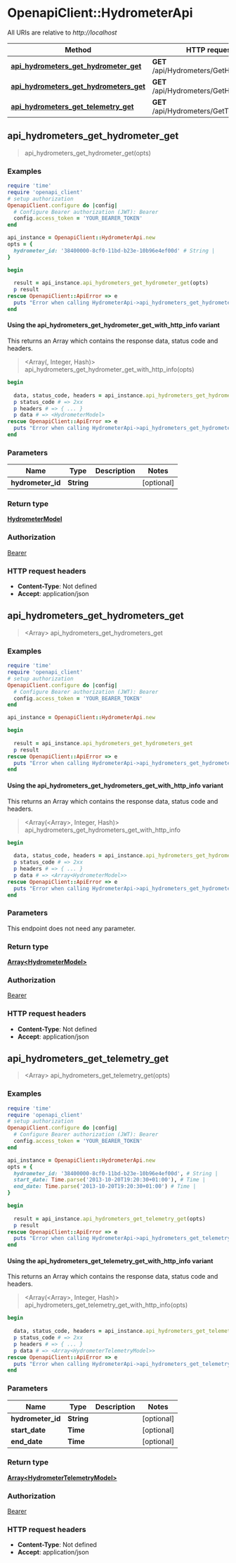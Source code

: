 # OpenapiClient::HydrometerApi

All URIs are relative to *http://localhost*

| Method | HTTP request | Description |
| ------ | ------------ | ----------- |
| [**api_hydrometers_get_hydrometer_get**](HydrometerApi.md#api_hydrometers_get_hydrometer_get) | **GET** /api/Hydrometers/GetHydrometer |  |
| [**api_hydrometers_get_hydrometers_get**](HydrometerApi.md#api_hydrometers_get_hydrometers_get) | **GET** /api/Hydrometers/GetHydrometers |  |
| [**api_hydrometers_get_telemetry_get**](HydrometerApi.md#api_hydrometers_get_telemetry_get) | **GET** /api/Hydrometers/GetTelemetry |  |


## api_hydrometers_get_hydrometer_get

> <HydrometerModel> api_hydrometers_get_hydrometer_get(opts)



### Examples

```ruby
require 'time'
require 'openapi_client'
# setup authorization
OpenapiClient.configure do |config|
  # Configure Bearer authorization (JWT): Bearer
  config.access_token = 'YOUR_BEARER_TOKEN'
end

api_instance = OpenapiClient::HydrometerApi.new
opts = {
  hydrometer_id: '38400000-8cf0-11bd-b23e-10b96e4ef00d' # String | 
}

begin
  
  result = api_instance.api_hydrometers_get_hydrometer_get(opts)
  p result
rescue OpenapiClient::ApiError => e
  puts "Error when calling HydrometerApi->api_hydrometers_get_hydrometer_get: #{e}"
end
```

#### Using the api_hydrometers_get_hydrometer_get_with_http_info variant

This returns an Array which contains the response data, status code and headers.

> <Array(<HydrometerModel>, Integer, Hash)> api_hydrometers_get_hydrometer_get_with_http_info(opts)

```ruby
begin
  
  data, status_code, headers = api_instance.api_hydrometers_get_hydrometer_get_with_http_info(opts)
  p status_code # => 2xx
  p headers # => { ... }
  p data # => <HydrometerModel>
rescue OpenapiClient::ApiError => e
  puts "Error when calling HydrometerApi->api_hydrometers_get_hydrometer_get_with_http_info: #{e}"
end
```

### Parameters

| Name | Type | Description | Notes |
| ---- | ---- | ----------- | ----- |
| **hydrometer_id** | **String** |  | [optional] |

### Return type

[**HydrometerModel**](HydrometerModel.md)

### Authorization

[Bearer](../README.md#Bearer)

### HTTP request headers

- **Content-Type**: Not defined
- **Accept**: application/json


## api_hydrometers_get_hydrometers_get

> <Array<HydrometerModel>> api_hydrometers_get_hydrometers_get



### Examples

```ruby
require 'time'
require 'openapi_client'
# setup authorization
OpenapiClient.configure do |config|
  # Configure Bearer authorization (JWT): Bearer
  config.access_token = 'YOUR_BEARER_TOKEN'
end

api_instance = OpenapiClient::HydrometerApi.new

begin
  
  result = api_instance.api_hydrometers_get_hydrometers_get
  p result
rescue OpenapiClient::ApiError => e
  puts "Error when calling HydrometerApi->api_hydrometers_get_hydrometers_get: #{e}"
end
```

#### Using the api_hydrometers_get_hydrometers_get_with_http_info variant

This returns an Array which contains the response data, status code and headers.

> <Array(<Array<HydrometerModel>>, Integer, Hash)> api_hydrometers_get_hydrometers_get_with_http_info

```ruby
begin
  
  data, status_code, headers = api_instance.api_hydrometers_get_hydrometers_get_with_http_info
  p status_code # => 2xx
  p headers # => { ... }
  p data # => <Array<HydrometerModel>>
rescue OpenapiClient::ApiError => e
  puts "Error when calling HydrometerApi->api_hydrometers_get_hydrometers_get_with_http_info: #{e}"
end
```

### Parameters

This endpoint does not need any parameter.

### Return type

[**Array&lt;HydrometerModel&gt;**](HydrometerModel.md)

### Authorization

[Bearer](../README.md#Bearer)

### HTTP request headers

- **Content-Type**: Not defined
- **Accept**: application/json


## api_hydrometers_get_telemetry_get

> <Array<HydrometerTelemetryModel>> api_hydrometers_get_telemetry_get(opts)



### Examples

```ruby
require 'time'
require 'openapi_client'
# setup authorization
OpenapiClient.configure do |config|
  # Configure Bearer authorization (JWT): Bearer
  config.access_token = 'YOUR_BEARER_TOKEN'
end

api_instance = OpenapiClient::HydrometerApi.new
opts = {
  hydrometer_id: '38400000-8cf0-11bd-b23e-10b96e4ef00d', # String | 
  start_date: Time.parse('2013-10-20T19:20:30+01:00'), # Time | 
  end_date: Time.parse('2013-10-20T19:20:30+01:00') # Time | 
}

begin
  
  result = api_instance.api_hydrometers_get_telemetry_get(opts)
  p result
rescue OpenapiClient::ApiError => e
  puts "Error when calling HydrometerApi->api_hydrometers_get_telemetry_get: #{e}"
end
```

#### Using the api_hydrometers_get_telemetry_get_with_http_info variant

This returns an Array which contains the response data, status code and headers.

> <Array(<Array<HydrometerTelemetryModel>>, Integer, Hash)> api_hydrometers_get_telemetry_get_with_http_info(opts)

```ruby
begin
  
  data, status_code, headers = api_instance.api_hydrometers_get_telemetry_get_with_http_info(opts)
  p status_code # => 2xx
  p headers # => { ... }
  p data # => <Array<HydrometerTelemetryModel>>
rescue OpenapiClient::ApiError => e
  puts "Error when calling HydrometerApi->api_hydrometers_get_telemetry_get_with_http_info: #{e}"
end
```

### Parameters

| Name | Type | Description | Notes |
| ---- | ---- | ----------- | ----- |
| **hydrometer_id** | **String** |  | [optional] |
| **start_date** | **Time** |  | [optional] |
| **end_date** | **Time** |  | [optional] |

### Return type

[**Array&lt;HydrometerTelemetryModel&gt;**](HydrometerTelemetryModel.md)

### Authorization

[Bearer](../README.md#Bearer)

### HTTP request headers

- **Content-Type**: Not defined
- **Accept**: application/json

